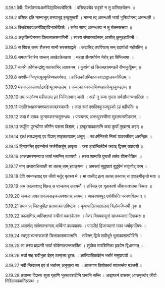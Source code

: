 3.19.1
देवी:
वित्तवेशवयःकर्मविद्याविभवचेष्टितैः ।
वसिष्ठस्येव सदृशो न तु वासिष्ठचेतनः ॥


3.19.2
वसिष्ठ इति नाम्नाभूत् तस्याभूद् इन्दुसुन्दरी ।
नाम्ना त्व् अरुन्धती भार्या भूमिव्योमन्य् अरुन्धती ॥


3.19.3
वित्तवेशवयःकर्मविद्याविभवचेष्टितैः ।
समेव साप्य् अरुन्धत्या न तु चेतनसत्तया ॥


3.19.4
अकृत्रिमप्रेमरसा विलासालसगामिनी ।
सास्य संसारसर्वस्वम् आसीत् कुमुदहासिनी ॥


3.19.5
स विप्रस् तस्य शैलस्य सानौ सरसशाद्वले ।
कदाचिद् उपविष्टस् सन् ददर्शाधो महीपतिम् ॥


3.19.6
समग्रपरिवारेण यान्तम् आखेटकेच्छया ।
महता सैन्यघोषेण मेरोर् इव बिभित्सया ॥


3.19.7
चामरैः कीर्णचन्द्रांशु पताकाभिर् लतावनम् ।
कुर्वाणं खं सितच्छत्रमण्डलै रौप्यकुट्टिमम् ॥


3.19.8
अश्वीयाग्निपृषत्पूरपूर्णरेण्वभ्रवर्णवत् ।
हास्तिकोत्तम्भितकरवाटाट्टालकगोपितम् ॥


3.19.9
महाकलकलावर्तद्रवद्दिग्भूतमण्डलम् ।
कचत्काञ्चनमाणिक्यहारकेयूरकुण्डलम् ॥


3.19.10
तम् आलोक्य महीपालम् इदं चिन्तितवान् असौ ।
अहो नु रम्या नृपता सर्वसौभाग्यभासिता ॥


3.19.11
पदातिरथहस्त्यश्वपताकाच्छत्रचामरैः ।
कदा स्यां दशदिक्कुञ्जपूरको ऽहं महीपतिः ॥


3.19.12
कदा मे वायवः कुन्दमकरन्दसुगन्धयः ।
पास्यन्त्य् अन्तःपुरस्त्रीणां सुरतश्रमशीकरान् ॥


3.19.13
कर्पूरेण पुरन्ध्रीणां कीर्णेन यशसा दिशाम् ।
इन्दूदयावदातानि कदा कुर्यां मुखान्य् अहम् ॥


3.19.14
इत्थं ततःप्रभृत्य् एव विप्रस् सङ्कल्पवान् अभूत् ।
स्वधर्मनिरतो नित्यं यावज्जीवम् अतन्द्रितः ॥


3.19.15
हिमाशनिर् इवाम्भोजं जर्जरीकर्तुम् आदृता ।
जरा हार्दान्वितेवैनं जवाद् द्विजम् उपाययौ ॥


3.19.16
आसन्नमरणस्यात्र भार्या म्लानिम् उपाययौ ।
तस्य शाम्यति पुष्पर्तौ लतेव ग्रीष्मभीतितः ॥


3.19.17
माम् अथाराधितवती सा ततस् त्वम् इवाङ्गना ।
अमरत्वं सुदुष्प्रापं बुद्ध्वेमं सावृणोद् वरम् ॥


3.19.18
देवि स्वमण्डपाद् एव जीवो भर्तुर् मृतस्य मे ।
मा यासीद् इत्य् अतस् तस्यास् स एवाङ्गीकृतो मया ॥


3.19.19
अथ कालवशाद् विप्रस् स पञ्चत्वम् उपाययौ ।
तस्मिन्न् एव गृहाकाशे जीवाकाशतया स्थितः ॥


3.19.20
सम्पन्नः प्राक्तनानल्पसङ्कल्पवशतस् स्वयम् ।
आकाशवपुर् एवोर्वीपतिः परमशक्तिमान् ॥


3.19.21
प्रभावाज् जितभूपीठः प्रतापाक्रान्तविष्टपः ।
कृपापालितपातालस् त्रिलोकविजयी नृपः ॥


3.19.22
कालाग्निर् अरिपक्षाणां स्त्रीणां मकरकेतनः ।
मेरुर् विषयवायूनां साध्वब्जानां दिवाकरः ॥


3.19.23
आदर्शस् सर्वशास्त्राणाम् अर्थिनां कल्पपादपः ।
पादपीठं द्विजाग्र्याणां राका धर्मामृतत्विषः ॥


3.19.24
स्वगृहाभ्यन्तराकाशे चित्ताकाशमयात्मनि ।
तस्मिन् द्विजे शवीभूते भूताकाशशरीरिणि ॥


3.19.25
सा तस्य ब्राह्मणी भार्या शोकेणात्यन्तकर्षिता ।
शुष्केव माषशिमिका हृदयेन द्विधागमत् ॥


3.19.26
भर्त्रा सह शवीभूता देहम् उत्सृज्य दूरतः ।
आतिवाहिकदेहेन भर्तारं समुपाययौ ॥


3.19.27
नदी निखातम् इव तं भर्तारम् अनुसृत्य सा ।
आजगाम विशोकत्वं सवसन्तेव मञ्जरी ॥


3.19.28
तत्रास्य विप्रस्य सुता गृहाणि भूस्थावरादीनि घनानि सन्ति ।
अद्याष्टमं वासरम् आप्तमृत्योर् जीवो गिरिग्रामकमन्दिरस्थः ॥

